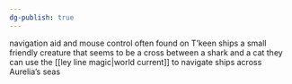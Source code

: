 ```yaml
---
dg-publish: true
---
```

navigation aid and mouse control often found on T’keen ships
a small friendly creature that seems to be a cross between a shark and a cat
they can use the [[ley line magic|world current]] to navigate ships across Aurelia’s seas

